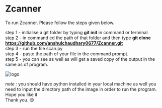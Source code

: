 # Zcanner

To run Zcanner. Please follow the steps given below.

step 1 - initialise a git folder by typing __git init__ in command or terminal.  
step 2 - in command cd the path of that folder and then type __git clone https://github.com/anshulchaudhary0677/Zcanner.git__  
step 3 - run the file scan.py  
step 4 - paste the path of your file in the command prompt.  
step 5 - you can see as well as will get a saved copy of the output in the same as of program.  

![logo](https://github.com/anshulchaudhary0677/Zcanner/blob/main/logo.PNG)  

_note :_ you should have python installed in your local machine as well you need to input the directory path of the image in order to run the program.  
Hope you like it  
Thank you. 😊  

